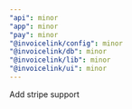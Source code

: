 ```yaml
---
"api": minor
"app": minor
"pay": minor
"@invoicelink/config": minor
"@invoicelink/db": minor
"@invoicelink/lib": minor
"@invoicelink/ui": minor
---
```


Add stripe support
